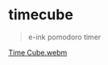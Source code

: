 # timecube
> e-ink pomodoro timer

[Time Cube.webm](https://user-images.githubusercontent.com/12473153/235540202-a3ebf8da-60be-4fac-9890-19129da23939.webm)
